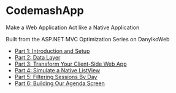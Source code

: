 # CodemashApp
Make a Web Application Act like a Native Application

Built from the ASP.NET MVC Optimization Series on DanylkoWeb

<ul>
<li><a href="http://www.danylkoweb.com/Blog/aspnet-mvc-optimization-series-introduction-and-setup-BB" title="Go to ASP.NET MVC Optimization Series: Introduction and Setup">Part 1: Introduction and Setup</a></li>
<li><a href="http://www.danylkoweb.com/Blog/aspnet-mvc-optimization-series-part-2-data-layer-BG" title="Go to ASP.NET MVC Optimiization Series: Part 2 - Data Layer">Part 2: Data Layer</a></li>
<li><a href="http://www.danylkoweb.com/Blog/aspnet-mvc-optimization-series-part-3-transform-your-client-side-web-app-BI" title="Go to ASP.NET MVC Optimization Series: Part 3 - Transform Your Client-Side Web App">Part 3: Transform Your Client-Side Web App</a></li>
<li><a href="http://www.danylkoweb.com/Blog/aspnet-mvc-optimization-series-part-4-simulate-a-native-listview-BK" title="Go to ASP.NET MVC Optimization Series: Part 4 - Simulate a Native ListView">Part 4: Simulate a Native ListView</a></li>
<li><a href="http://www.danylkoweb.com/Blog/aspnet-mvc-optimization-series-part-5-filtering-sessions-by-day-BL" title="Go to ASP.NET MVC Optimization Series: Part 5 - Filtering Sessions By Day">Part 5: Filtering Sessions By Day</a></li>
<li><a href="http://www.danylkoweb.com/Blog/aspnet-mvc-optimization-series-part-6-building-our-agenda-screen-BM" title="Go to ASP.NET MVC Optimization Series: Part 6 - Building Our Agenda Screen">Part 6: Building Our Agenda Screen</a></li>
</ul>
